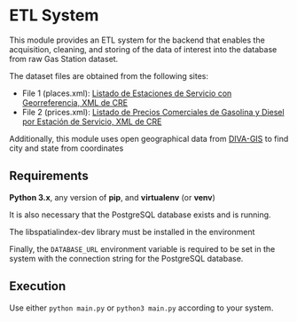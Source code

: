 # ETL System

This module provides an ETL system for the backend that enables the acquisition, cleaning, and storing of the data of interest into the database from raw Gas Station dataset.

The dataset files are obtained from the following sites:
- File 1 (places.xml): [Listado de Estaciones de Servicio con Georreferencia, XML de CRE](https://datos.gob.mx/busca/dataset/estaciones-de-servicio-gasolineras-y-precios-finales-de-gasolina-y-diesel/resource/099481f4-14cb-4f99-aaf4-da846fb261e4)
- File 2 (prices.xml): [Listado de Precios Comerciales de Gasolina y Diesel por Estación de Servicio, XML de CRE](https://datos.gob.mx/busca/dataset/estaciones-de-servicio-gasolineras-y-precios-finales-de-gasolina-y-diesel/resource/b1e92ceb-ba04-420f-bf48-42e4e8a27fe1)

Additionally, this module uses open geographical data from [DIVA-GIS](https://www.diva-gis.org/) to find city and state from coordinates

## Requirements

**Python 3.x**, any version of **pip**, and **virtualenv** (or **venv**)

It is also necessary that the PostgreSQL database exists and is running.

The libspatialindex-dev library  must be installed in the environment

Finally, the `DATABASE_URL` environment variable is required to be set in the system with the connection string for the PostgreSQL database.

## Execution

Use either  `python main.py`  or  `python3 main.py` according to your system.
